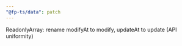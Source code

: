 ```yaml
---
"@fp-ts/data": patch
---
```


ReadonlyArray: rename modifyAt to modify, updateAt to update (API uniformity)
